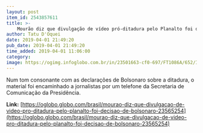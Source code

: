 ```yaml
---
layout: post
item_id: 2543857611
title: >-
    Mourão diz que divulgação de vídeo pró-ditadura pelo Planalto foi decisão de Bolsonaro
author: Tatu D'Oquei
date: 2019-04-01 21:49:20
pub_date: 2019-04-01 21:49:20
time_added: 2019-04-01 11:06:00
category: 
image: https://ogimg.infoglobo.com.br/in/23501663-cf0-697/FT1086A/652/INFOCHPDPICT000080956897.jpg
---
```


Num tom consonante com as declarações de Bolsonaro sobre a ditadura, o material foi encaminhado a jornalistas por um telefone da Secretaria de Comunicação da Presidência.

**Link:** [https://oglobo.globo.com/brasil/mourao-diz-que-divulgacao-de-video-pro-ditadura-pelo-planalto-foi-decisao-de-bolsonaro-23565254](https://oglobo.globo.com/brasil/mourao-diz-que-divulgacao-de-video-pro-ditadura-pelo-planalto-foi-decisao-de-bolsonaro-23565254)

